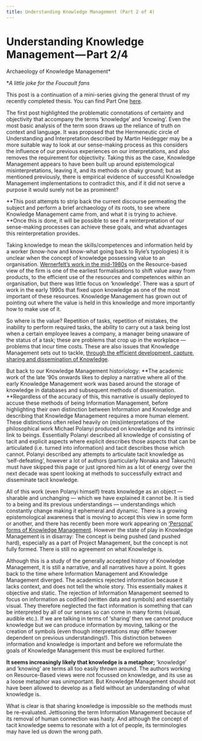 ```yaml
---
title: Understanding Knowledge Management (Part 2 of 4)
---
```


# Understanding Knowledge Management — Part 2/4

Archaeology of Knowledge Management*

**A little joke for the Foucault fans*

This post is a continuation of a mini-series giving the general thrust of my recently completed thesis. You can find Part One [here](https://medium.com/project-management/cc6eeb374a1a).

The first post highlighted the problematic connotations of certainty and objectivity that accompany the terms ‘knowledge’ and ‘knowing’. Even the most basic analysis of the term soon draws up the reliance of truth on context and language. It was proposed that the Hermeneutic circle of Understanding and Interpretation described by Martin Heidegger may be a more suitable way to look at our sense-making process as this considers the influence of our previous experiences on our interpretations, and also removes the requirement for objectivity. Taking this as the case, Knowledge Management appears to have been built up around epistemological misinterpretations, leaving it, and its methods on shaky ground; but as mentioned previously, there is empirical evidence of successful Knowledge Management implementations to contradict this, and if it did not serve a purpose it would surely not be as prominent?

**This post attempts to strip back the current discourse permeating the subject and perform a brief archaeology of its roots, to see where Knowledge Management came from, and what it is trying to achieve. **Once this is done, it will be possible to see if a reinterpretation of our sense-making processes can achieve these goals, and what advantages this reinterpretation provides.

Taking knowledge to mean the skills/competences and information held by a worker (know-how and know-what going back to Ryle’s typologies) it is unclear when the concept of knowledge possessing value to an organisation. [Wernerfelt’s work in the mid-1980s](http://www1.ximb.ac.in/users/fac/Amar/AmarNayak.nsf/dd5cab6801f1723585256474005327c8/456e5a8383adcf07652576a0004d9ba5/$FILE/RBV.pdf) on the Resource-based view of the firm is one of the earliest formalisations to shift value away from products, to the efficient use of the resources and competences within an organisation, but there was little focus on ‘knowledge’. There was a spurt of work in the early 1990s that fixed upon knowledge as one of the most important of these resources. Knowledge Management has grown out of pointing out where the value is held in this knowledge and more importantly how to make use of it.

So where is the value? Repetition of tasks, repetition of mistakes, the inability to perform required tasks, the ability to carry out a task being lost when a certain employee leaves a company, a manager being unaware of the status of a task; these are problems that crop up in the workplace — problems that incur time costs. These are also issues that Knowledge Management sets out to tackle, [through the efficient development, capture, sharing and dissemination of Knowledge](http://en.wikipedia.org/wiki/Knowledge_management).

But back to our Knowledge Management historiology: **The academic work of the late ‘90s onwards likes to deploy a narrative where all of the early Knowledge Management work was based around the storage of knowledge in databases and subsequent methods of dissemination. **Regardless of the accuracy of this, this narrative is usually deployed to accuse these methods of being Information Management, before highlighting their own distinction between Information and Knowledge and describing that Knowledge Management requires a more human element. These distinctions often relied heavily on (mis)interpretations of the philosophical work Michael Polanyi produced on knowledge and its intrinsic link to beings. Essentially Polanyi described all knowledge of consisting of tacit and explicit aspects where explicit describes those aspects that can be articulated (i.e. turned into information) and tacit describes those which cannot. Polanyi described any attempts to articulate tacit knowledge as ‘self-defeating’, however a lot of authors (particularly Nonaka and Takeuchi) must have skipped this page or just ignored him as a lot of energy over the next decade was spent looking at methods to successfully extract and disseminate tacit knowledge.

All of this work (even Polanyi himself) treats knowledge as an object — sharable and unchanging — which we have explained it cannot be. It is tied to a being and its previous understandings — understandings which constantly change making it ephemeral and dynamic. There is a growing epistemological awareness that is moving to accept this view in some form or another, and there has recently been more work appearing on [‘Personal’ forms of Knowledge Management](http://www.emeraldinsight.com/journals.htm?articleid=17053495&show=abstract). However the state of play in Knowledge Management is in disarray: The concept is being pushed (and pushed hard), especially as a part of Project Management, but the concept is not fully formed. There is still no agreement on what Knowledge is.

Although this is a study of the generally accepted history of Knowledge Management, it is still a narrative, and all narratives have a point. It goes back to the time where Information Management and Knowledge Management diverged. The academics rejected information because it lacks context, and does not tell the whole story. This essentially makes it objective and static. The rejection of Information Management seemed to focus on information as codified (written data and symbols) and essentially visual. They therefore neglected the fact information is something that can be interpreted by all of our senses so can come in many forms (visual, audible etc.). If we are talking in terms of ‘sharing’ then we cannot produce knowledge but we can produce information by moving, talking or the creation of symbols (even though interpretations may differ however dependent on previous understandings!). This distinction between information and knowledge is important and before we reformulate the goals of Knowledge Management this must be explored further.

**It seems increasingly likely that knowledge is a metaphor;** ‘knowledge’ and ‘knowing’ are terms all too easily thrown around. The authors working on Resource-Based views were not focussed on knowledge, and its use as a loose metaphor was unimportant. But Knowledge Management should not have been allowed to develop as a field without an understanding of what knowledge is.

What is clear is that sharing knowledge is impossible so the methods must be re-evaluated. Jettisoning the term Information Management because of its removal of human connection was hasty. And although the concept of tacit knowledge seems to resonate with a lot of people, its terminologies may have led us down the wrong path.
